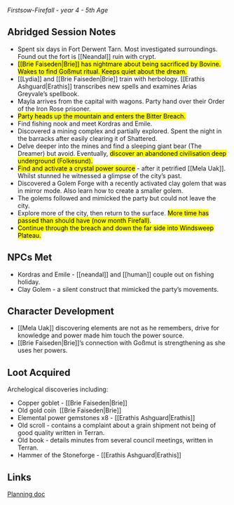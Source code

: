 *Firstsow-Firefall - year 4 - 5th Age* 
## Abridged Session Notes
* Spent six days in Fort Derwent Tarn. Most investigated surroundings. Found out the fort is [[Neandal]] ruin with crypt. 
* <mark>[[Brie Faiseden|Brie]] has nightmare about being sacrificed by Bovine. Wakes to find Goßmut ritual. Keeps quiet about the dream.</mark>
* [[Lydia]] and [[Brie Faiseden|Brie]] train with herbology. [[Erathis Ashguard|Erathis]] transcribes new spells and examines Arias Greyvale’s spellbook.
* Mayla arrives from the capital with wagons. Party hand over their Order of the Iron Rose prisoner.
* <mark>Party heads up the mountain and enters the Bitter Breach.</mark>
* Find fishing nook and meet Kordras and Emile.
* Discovered a mining complex and partially explored. Spent the night in the barracks after easily clearing it of Shattered.
* Delve deeper into the mines and find a sleeping giant bear (The Dreamer) but avoid. Eventually, <mark>discover an abandoned civilisation deep underground (Folkesund).</mark>
* <mark>Find and activate a crystal power source</mark> - after it petrified [[Mela Uak]]. Whilst stunned he witnessed a glimpse of the city’s past. 
* Discovered a Golem Forge with a recently activated clay golem that was in mirror mode. Also learn how to create a smaller golem.
* The golems followed and mimicked the party but could not leave the city. 
* Explore more of the city, then return to the surface. <mark>More time has passed than should have (now month Firefall)</mark>.
* <mark>Continue through the breach and down the far side into Windsweep Plateau.</mark>
## NPCs Met
* Kordras and Emile - [[neandal]] and [[human]] couple out on fishing holiday.
* Clay Golem - a silent construct that mimicked the party’s movements.
## Character Development
* [[Mela Uak]] discovering elements are not as he remembers, drive for knowledge and power made him touch the power source.
* [[Brie Faiseden|Brie]]’s connection with Goßmut is strengthening as she uses her powers.
## Loot Acquired
Archelogical discoveries including:
* Copper goblet - [[Brie Faiseden|Brie]]
* Old gold coin  [[Brie Faiseden|Brie]]
* Elemental power gemstones x8 - [[Erathis Ashguard|Erathis]]
* Old scroll - contains a complaint about a grain shipment not being of good quality written in Terran.
* Old book - details minutes from several council meetings, written in Terran. 
* Hammer of the Stoneforge - [[Erathis Ashguard|Erathis]]
## Links
[Planning doc](https://docs.google.com/document/d/1YaTnnjqFhvSGl53PmD71k0cMP2DRrJlL3PlTsog6vh8/edit)